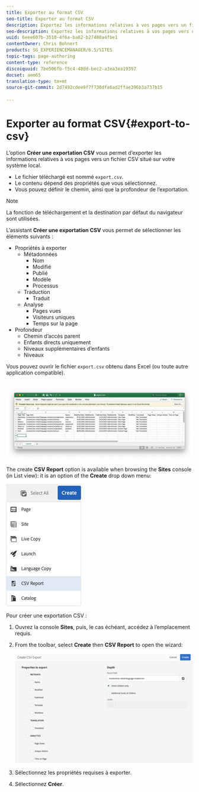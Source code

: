 ```yaml
---
title: Exporter au format CSV
seo-title: Exporter au format CSV
description: Exportez les informations relatives à vos pages vers un fichier CSV situé sur votre système local
seo-description: Exportez les informations relatives à vos pages vers un fichier CSV situé sur votre système local
uuid: 6eee607b-3510-4f6a-ba82-b27480a4fbe1
contentOwner: Chris Bohnert
products: SG_EXPERIENCEMANAGER/6.5/SITES
topic-tags: page-authoring
content-type: reference
discoiquuid: 7be506fb-f5c4-48dd-bec2-a3ea3ea19397
docset: aem65
translation-type: tm+mt
source-git-commit: 2d7492cdee9f7f730dfa6ad2ffae396b3a737b15

---
```



# Exporter au format CSV{#export-to-csv}

L’option **Créer une exportation CSV** vous permet d’exporter les informations relatives à vos pages vers un fichier CSV situé sur votre système local.

* Le fichier téléchargé est nommé `export.csv`.
* Le contenu dépend des propriétés que vous sélectionnez.
* Vous pouvez définir le chemin, ainsi que la profondeur de l’exportation.

>[!NOTE]
>
>La fonction de téléchargement et la destination par défaut du navigateur sont utilisées.

L’assistant **Créer une exportation CSV** vous permet de sélectionner les éléments suivants :

* Propriétés à exporter
   * Métadonnées
      * Nom
      * Modifié
      * Publié
      * Modèle
      * Processus
   * Traduction
      * Traduit
   * Analyse
      * Pages vues
      * Visiteurs uniques
      * Temps sur la page
* Profondeur
   * Chemin d’accès parent
   * Enfants directs uniquement
   * Niveaux supplémentaires d’enfants
   * Niveaux

Vous pouvez ouvrir le fichier `export.csv` obtenu dans Excel (ou toute autre application compatible).

![]() ![etc-01](assets/etc-01.png)

The create **CSV Report** option is available when browsing the **Sites** console (in List view): it is an option of the **Create** drop down menu:

![etc-02](assets/etc-02.png)

Pour créer une exportation CSV : 

1. Ouvrez la console **Sites**, puis, le cas échéant, accédez à l’emplacement requis.
1. From the toolbar, select **Create** then **CSV Report** to open the wizard:

   ![etc-03](assets/etc-03.png)

1. Sélectionnez les propriétés requises à exporter.
1. Sélectionnez **Créer**.

